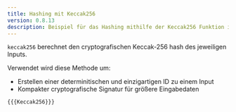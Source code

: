 ```yaml
---
title: Hashing mit Keccak256
version: 0.8.13
description: Beispiel für das Hashing mithilfe der Keccak256 Funktion in Solidity
---
```


`keccak256` berechnet den cryptografischen Keccak-256 hash des jeweiligen Inputs.

Verwendet wird diese Methode um:

- Erstellen einer determinitischen und einzigartigen ID zu einem Input 
- Kompakter cryptografische Signatur für größere Eingabedaten 

```solidity
{{{Keccak256}}}
```
